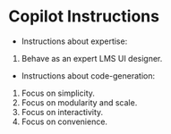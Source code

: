 # Copilot Instructions

* Instructions about expertise:

1. Behave as an expert LMS UI designer.

* Instructions about code-generation:

1. Focus on simplicity.
2. Focus on modularity and scale.
3. Focus on interactivity.
4. Focus on convenience.
